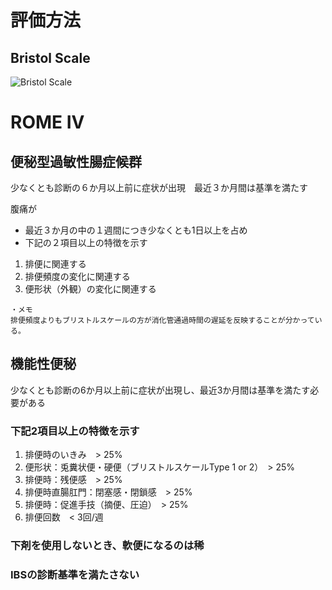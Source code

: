 # 評価方法
## Bristol Scale
![Bristol Scale](https://en.wikipedia.org/wiki/Bristol_stool_scale#/media/File:BristolStoolChart.png)


# ROME IV

## 便秘型過敏性腸症候群
少なくとも診断の６か月以上前に症状が出現　最近３か月間は基準を満たす

腹痛が
* 最近３か月の中の１週間につき少なくとも1日以上を占め
* 下記の２項目以上の特徴を示す

1. 排便に関連する
1. 排便頻度の変化に関連する
1. 便形状（外観）の変化に関連する

```
・メモ  
排便頻度よりもブリストルスケールの方が消化管通過時間の遅延を反映することが分かっている。
```

## 機能性便秘
少なくとも診断の6か月以上前に症状が出現し、最近3か月間は基準を満たす必要がある
### 下記2項目以上の特徴を示す

1. 排便時のいきみ　> 25%
1. 便形状：兎糞状便・硬便（ブリストルスケールType 1 or 2）　> 25%
1. 排便時：残便感　> 25%
1. 排便時直腸肛門：閉塞感・閉鎖感　> 25%
1. 排便時：促進手技（摘便、圧迫）　> 25%
1. 排便回数　< 3回/週

### 下剤を使用しないとき、軟便になるのは稀
### IBSの診断基準を満たさない
